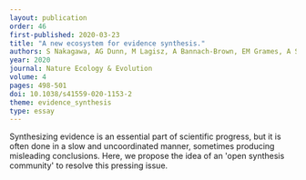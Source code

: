 ```yaml
---
layout: publication
order: 46
first-published: 2020-03-23
title: "A new ecosystem for evidence synthesis."
authors: S Nakagawa, AG Dunn, M Lagisz, A Bannach-Brown, EM Grames, A Sánchez-Tójar, RE O'Dea, DWA Noble, <b>MJ Westgate</b>, PA Arnold, S Barrow, A Bethel, E Cooper, Y Zhi Foo, SR Geange, E Hennessy, W Mapanga, K Mengersen, C Munera, MJ Page, V Welch, Evidence Synthesis Hackathon 2019 Participants & NR Haddaway
year: 2020
journal: Nature Ecology & Evolution
volume: 4
pages: 498-501
doi: 10.1038/s41559-020-1153-2
theme: evidence_synthesis
type: essay
---
```

Synthesizing evidence is an essential part of scientific progress, but it is often done in a slow and uncoordinated manner, sometimes producing misleading conclusions. Here, we propose the idea of an 'open synthesis community' to resolve this pressing issue.